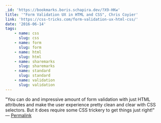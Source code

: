```yaml
---
_id: 'https://bookmarks.boris.schapira.dev/?X9-HKw'
title: '"Form Validation UX in HTML and CSS", Chris Coyier'
link: 'https://css-tricks.com/form-validation-ux-html-css/'
date: '2016-06-14'
tags:
    - name: css
      slug: css
    - name: form
      slug: form
    - name: html
      slug: html
    - name: sharemarks
      slug: sharemarks
    - name: standard
      slug: standard
    - name: validation
      slug: validation
---
```


&quot;You can do and impressive amount of form validation with just HTML
attributes and make the user experience pretty clean and clear with CSS
selectors. But it does require some CSS trickery to get things just right!&quot;
<br>&#8212;
<a href="https://bookmarks.boris.schapira.dev/?X9-HKw" title="Permalink">Permalink</a>
